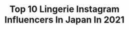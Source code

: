 ---
title: Top 10 Lingerie Instagram Influencers In Japan In 2021
description: >-
  Find top lingerie Instagram influencers in Japan in 2021. Most popular hashtags: #lingerie #sexy #japanesegirl #cosplay.
platform: Instagram
hits: 58
text_top: Discover the top-rated Instagram profiles on inBeat.
text_bottom: Our platform has 58 Instagram influencers like this in Japan for you to work with.
profiles:
  - username: "mokochan319"
    fullname: >-
      桜もこ（Moko Sakura）
    bio: >-
      JAPAN🇯🇵/3.19🎂/恵比寿マスカッツ❤︎/HONEYPOPCORN🍯🍿/pink💓/cute🎀/fashion👗/lingerie👙/KOREA🇰🇷/sweets🍰/flower🌸/Disney🐰/cosme💄/happy✨/kawaii🍒/Photo📷/Trip✈️/handmade💍
    location: "Japan"
    followers: 97590
    engagement: 225
    commentsToLikes: 0.015910
    id: ckaowuwpcak0r0i78d41ek4np
    verified: false
    hashtags: "#pink, #instafashion, #japanesegirl, #japanesemodel"
  - username: "naomi_majima"
    fullname: >-
      真島 なおみ (Naomi Majima)
    bio: >-
      ゼロイチファミリア所属 1998.3.17(22) 170cm💓マイメロが好きです 役者・モデル・歌 ヤンジャン表紙・週刊プレイボーイ・FRIDAY・FLASH etc.
    location: "Japan"
    followers: 328221
    engagement: 327
    commentsToLikes: 0.011642
    id: ck8t1h4oyvr0a0j7824ghph60
    verified: false
    hashtags: "#gravure, #model, #japanesegirl, #selfie"
  - username: "tatsumi_natsuko"
    fullname: >-
      NATSUKO TATSUMI
    bio: >-
      バラエティやグラビア🐞
    location: "Japan"
    followers: 62225
    engagement: 357
    commentsToLikes: 0.028990
    id: ck9woxbi36z0b0j78ylsfr2qw
    verified: false
    hashtags: "#selfie, #lingerie, #sexy, #60000"
  - username: "kanou_yume_0110"
    fullname: >-
      叶夢(かのうゆめ)
    bio: >-
      マイウェイプロモーション所属 お仕事の御依頼は事務所又はDMまでお願い致します。 🌸叶 夢 (かのう ゆめ) 🌸グラビアアイドル 🌸Twitter / Cheerz 🌸撮影会(平日リクエスト受付中) / ビデオ通話(リクエスト受付中) ※スタジオズームのHPからお問い合わせください。DM不可。
    location: "Japan"
    followers: 113363
    engagement: 159
    commentsToLikes: 0.014016
    id: ck5c5wrtr4aen0i11adznwbpj
    verified: false
    hashtags: "#curvy, #instaart, #asianbeauty, #igers"
  - username: "cjd_naho"
    fullname: >-
      ⎈⎈𓆉𓇼🅽🄰🅷🄾𓇼𓆉⎈⎈
    bio: >-
      CYBERJAPAN DANCERS💋👯 ﾟ+｡:°𓇼.:｡+ﾟ✧*。ﾟ+｡:°𓇼.:｡+ﾟ✧*。𓆉 夏🌞南国🌺海🏝自然🌴旅✈️猫🐈❤️ The アクティブgirl𓅦 Love freedom🌏♡ ◾︎愛猫☞☞ @purinsan_cat 【BIKINI de LIVE -BluRay&DVD】↓
    location: "Japan"
    followers: 107284
    engagement: 282
    commentsToLikes: 0.016337
    id: ck8t5qhbhavzy0j78g7wuk2qu
    verified: false
    hashtags: "#naho, #japanesegirl, #beauty, #photography"
  - username: "ayame382"
    fullname: >-
      Ayame Tachibana/Amy
    bio: >-
      立花亜野芽/Japanese 📍LA🇺🇸🇯🇵✈︎traveler @maketheface2019 @toxin_2020
    location: "Japan"
    followers: 146785
    engagement: 236
    commentsToLikes: 0.000000
    id: ckap4y4fq9bvh0i78yzj0czmh
    verified: true
    hashtags: "#lalife, #respect, #lingerie, #toxin"
  - username: "akagikuro"
    fullname: >-
      赤木クロ🇯🇵Kuro Akagi
    bio: >-
      漫画家 Cosplayer🇯🇵 ❤︎Twitter @akagikuro Follow me♡ ❤︎お仕事のご連絡はメールへお願いします akagikuro1218@gmail.com 個人撮影NG 撮影会にきてね🖤次回12/20開催 Cosplay ROM通販⬇︎
    location: "Japan"
    followers: 209882
    engagement: 86
    commentsToLikes: 0.006570
    id: ck8t1mztywas50j78kkos92rs
    verified: false
    hashtags: "#cosplayer, #animejapan, #gothic, #japan"
  - username: "sayo_hayakawa"
    fullname: >-
      早川沙世💋
    bio: >-
      ♡姉ageha専属卒業♡元SDN48初期3期生♡ 2児のママ♡singlemother♡（美容サロン、飲食店）経営、コンサル♡全国展開中♡色んイメージモデルもやってます♡ @osayo_baby @__ciala__baby ♡+* ciala HP*+♡
    location: "Japan"
    followers: 286734
    engagement: 135
    commentsToLikes: 0.020090
    id: ck15ryhcuac6j0i19j6ip91rw
    verified: true
    hashtags: "#love, #family, #lingerie, #pr"
  - username: "mikity_me"
    fullname: >-
      ミキティ。
    bio: >-
      gravure/cosplay/portrait
    location: "Japan"
    followers: 46942
    engagement: 120
    commentsToLikes: 0.014192
    id: ck55pl3o0asao0i1176uyj9eq
    verified: false
    hashtags: "#rezero, #sexy, #cosplayersofinstagram, #streetphotography"
  - username: "morinaga2210"
    fullname: >-
      森永める
    bio: >-
      Japanese🇯🇵Cosplayer💘&tiktoker🌟5plus所属 #グラビア #撮影会モデル AkibaGuild メイド♦️パーソナルジム 【お仕事依頼はメール又DMにて📥】 #整形 #美容 #美容整形 #コスプレイヤー #コスプレ #アニメ #cosplay
    location: "Japan"
    followers: 23550
    engagement: 484
    commentsToLikes: 0.009775
    id: ckaoqq1fejtyt0i78xx6fsyec
    verified: false
    hashtags: ""
---
